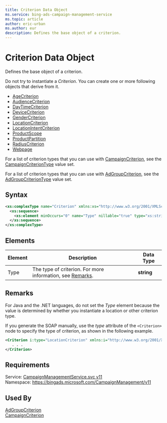 ```yaml
---
title: Criterion Data Object
ms.service: bing-ads-campaign-management-service
ms.topic: article
author: eric-urban
ms.author: eur
description: Defines the base object of a criterion.
---
```

# Criterion Data Object
Defines the base object of a criterion.

Do not try to instantiate a *Criterion*. You can create one or more following objects that derive from it.
-  [AgeCriterion](../campaign-management-service/agecriterion.md)  
-  [AudienceCriterion](../campaign-management-service/audiencecriterion.md)  
-  [DayTimeCriterion](../campaign-management-service/daytimecriterion.md)  
-  [DeviceCriterion](../campaign-management-service/devicecriterion.md)  
-  [GenderCriterion](../campaign-management-service/gendercriterion.md)  
-  [LocationCriterion](../campaign-management-service/locationcriterion.md)  
-  [LocationIntentCriterion](../campaign-management-service/locationintentcriterion.md)  
-  [ProductScope](../campaign-management-service/productscope.md)  
-  [ProductPartition](../campaign-management-service/productpartition.md)  
-  [RadiusCriterion](../campaign-management-service/radiuscriterion.md)  
-  [Webpage](../campaign-management-service/webpage.md)  

For a list of criterion types that you can use with [CampaignCriterion](../campaign-management-service/campaigncriterion.md), see the [CampaignCriterionType](../campaign-management-service/campaigncriteriontype.md) value set.

For a list of criterion types that you can use with [AdGroupCriterion](../campaign-management-service/adgroupcriterion.md), see the [AdGroupCriterionType](../campaign-management-service/adgroupcriteriontype.md) value set.

## Syntax
```xml
<xs:complexType name="Criterion" xmlns:xs="http://www.w3.org/2001/XMLSchema">
  <xs:sequence>
    <xs:element minOccurs="0" name="Type" nillable="true" type="xs:string" />
  </xs:sequence>
</xs:complexType>
```

## <a name="elements"></a>Elements

|Element|Description|Data Type|
|-----------|---------------|-------------|
|<a name="type"></a>Type|The type of criterion. For more information, see [Remarks](#remarks).|**string**|

## <a name="remarks"></a>Remarks
For Java and the .NET languages, do not set the *Type* element because the value is determined by whether you instantiate a location or other criterion type.

If you generate the SOAP manually, use the *type* attribute of the `<Criterion>` node to specify the type of criterion, as shown in the following example.

```xml
<Criterion i:type="LocationCriterion" xmlns:i="http://www.w3.org/2001/XMLSchema-instance">
   . . .
</Criterion>
```

## Requirements
Service: [CampaignManagementService.svc v11](https://campaign.api.bingads.microsoft.com/Api/Advertiser/CampaignManagement/v11/CampaignManagementService.svc)  
Namespace: https://bingads.microsoft.com/CampaignManagement/v11  

## Used By
[AdGroupCriterion](adgroupcriterion.md)  
[CampaignCriterion](campaigncriterion.md)  
